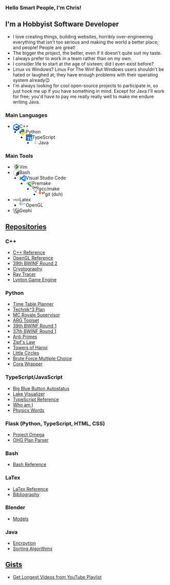 ### Hello Smart People, I'm Chris!

## I'm a Hobbyist Software Developer

- I love creating things, building websites, horribly over-engineering everything that isn't too serious and making the world a better place; and people! People are great!
- The bigger the project, the better, even if it doesn't quite suit my taste.
- I always prefer to work in a team rather than on my own.
- I consider life to start at the age of sixteen; did I even exist before?
- Linux vs Windows? Linux For The Win! But Windows users shouldn't be hated or laughed at; they have enough problems with their operating system already😉
- I'm always looking for cool open-source projects to participate in, so just hook me up if you have something in mind. Except for Java I'll work for free; you'd have to pay me really really well to make me endure writing Java.

### Main Languages

- <img align="left" width="20px" src="images/c%2B%2B.png">C++
- <img align="left" width="20px" src="images/python.png">Python
- <img align="left" width="20px" src="images/ts.png">TypeScript
- <img align="left" width="20px" src="images/java.jpg">Java

### Main Tools

- <img align="left" width="20px" src="images/vim.jpg">Vim
- <img align="left" width="20px" src="images/bash.png">Bash
- <img align="left" width="20px" src="images/vsc.png">Visual Studio Code
- <img align="left" width="20px" src="images/premake.png">Premake
- <img align="left" width="20px" src="images/gnu.png">gcc/make
- <img align="left" width="20px" src="images/git.png">git (duh)
- <img align="left" width="20px" src="images/latex.jpg">Latex
- <img align="left" width="20px" src="images/opengl.png">OpenGL
- <img align="left" width="20px" src="images/gephi.jpg">Gephi

## [Repositories](https://github.com/christopher-besch?tab=repositories)

### C++

- [C++ Reference](https://github.com/christopher-besch/cpp_reference)
- [OpenGL Reference](https://github.com/christopher-besch/opengl_reference)
- [39th BWINF Round 2](https://github.com/christopher-besch/bwinf_39_round2)
- [Cryptography](https://github.com/christopher-besch/cryptography)
- [Ray Tracer](https://github.com/christopher-besch/ray_tracer)
- [Lynton Game Engine](https://github.com/christopher-besch/lynton)

### Python

- [Time Table Planner](https://github.com/christopher-besch/time_table_planner)
- [Technik^3 Plan](https://github.com/christopher-besch/technik3-plan)
- [MC Royale Supervisor](https://github.com/christopher-besch/mc_royale_supervisor)
- [ARG Toolset](https://github.com/christopher-besch/arg_toolset)
- [39th BWINF Round 1](https://github.com/christopher-besch/bwinf_39_round1)
- [37th BWINF Round 1](https://github.com/christopher-besch/bwinf_37_round1)
- [Anti Primes](https://github.com/christopher-besch/anti_primes)
- [Zipf's Law](https://github.com/christopher-besch/zipfs_law)
- [Towers of Hanoi](https://github.com/christopher-besch/towers_of_hanoi)
- [Little Circles](https://github.com/christopher-besch/little_circles)
- [Brute Force Multiple Choice](https://github.com/christopher-besch/brute_force_multiple_choice_tasks)
- [Cora Wrapper](https://github.com/christopher-besch/python_cora_wrapper)

### TypeScript/JavaScript

- [Big Blue Button Autostatus](https://github.com/christopher-besch/bbb_autostatus)
- [Lake Visualizer](https://github.com/christopher-besch/lake_visualizer)
- [TypeScript Reference](https://github.com/christopher-besch/typescript_reference)
- [Who am I](https://github.com/christopher-besch/who_am_i)
- [Physics Words](https://github.com/christopher-besch/physics_words)

### Flask (Python, TypeScript, HTML, CSS)

- [Project Omega](https://github.com/christopher-besch/project_omega)
- [OHG Plan Parser](https://github.com/christopher-besch/ohg_plan_parser)

### Bash

- [Bash Reference](https://github.com/christopher-besch/bash_reference)

### LaTex

- [LaTex Reference](https://github.com/christopher-besch/latex_reference)
- [Bibliography](https://github.com/christopher-besch/bibliography)

### Blender

- [Models](https://github.com/christopher-besch/blender_models)

### Java

- [Encrpytion](https://github.com/christopher-besch/java_encryption)
- [Sorting Algorithms](https://github.com/christopher-besch/sorting_algorithms)

## [Gists](https://gist.github.com/christopher-besch)

- [Get Longest Videos from YouTube Playlist](https://gist.github.com/christopher-besch/5b5e3af95ea89b2c787502eae19ca1fb)
